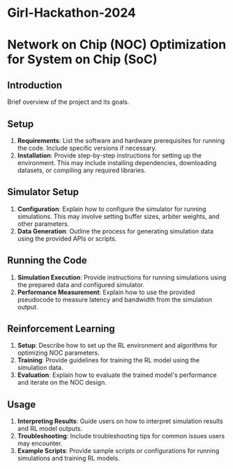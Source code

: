 # Girl-Hackathon-2024


# Network on Chip (NOC) Optimization for System on Chip (SoC)

## Introduction

Brief overview of the project and its goals.

## Setup

1. **Requirements**: List the software and hardware prerequisites for running the code. Include specific versions if necessary.
2. **Installation**: Provide step-by-step instructions for setting up the environment. This may include installing dependencies, downloading datasets, or compiling any required libraries.

## Simulator Setup

1. **Configuration**: Explain how to configure the simulator for running simulations. This may involve setting buffer sizes, arbiter weights, and other parameters.
2. **Data Generation**: Outline the process for generating simulation data using the provided APIs or scripts.

## Running the Code

1. **Simulation Execution**: Provide instructions for running simulations using the prepared data and configured simulator.
2. **Performance Measurement**: Explain how to use the provided pseudocode to measure latency and bandwidth from the simulation output.

## Reinforcement Learning

1. **Setup**: Describe how to set up the RL environment and algorithms for optimizing NOC parameters.
2. **Training**: Provide guidelines for training the RL model using the simulation data.
3. **Evaluation**: Explain how to evaluate the trained model's performance and iterate on the NOC design.

## Usage

1. **Interpreting Results**: Guide users on how to interpret simulation results and RL model outputs.
2. **Troubleshooting**: Include troubleshooting tips for common issues users may encounter.
3. **Example Scripts**: Provide sample scripts or configurations for running simulations and training RL models.



